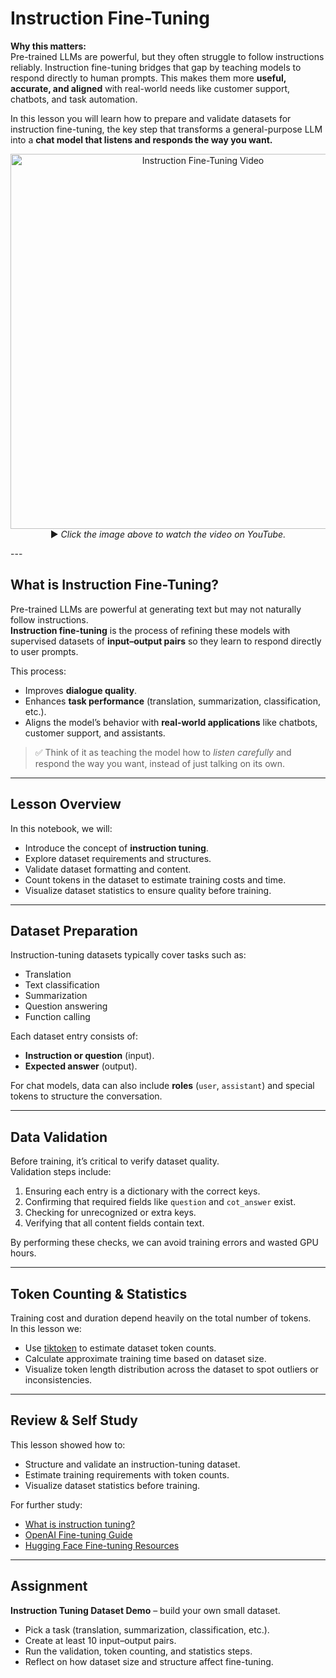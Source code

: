# Instruction Fine-Tuning

**Why this matters:**  
Pre-trained LLMs are powerful, but they often struggle to follow instructions reliably. Instruction fine-tuning bridges that gap by teaching models to respond directly to human prompts. This makes them more **useful, accurate, and aligned** with real-world needs like customer support, chatbots, and task automation.  

In this lesson you will learn how to prepare and validate datasets for instruction fine-tuning, the key step that transforms a general-purpose LLM into a **chat model that listens and responds the way you want.**  


<p align="center">
  <a href="https://youtu.be/8wtCFEkSP80">
    <img src="https://github.com/atp224/aiDAPTIV-Training-Course/blob/86640a25f94fd48581ee9ff78b3aaac3dc37a044/assets/instruction_fine-tuning.png" width="600" alt="Instruction Fine-Tuning Video">
  </a>  
  <br>
  ▶️ <em>Click the image above to watch the video on YouTube.</em>
</p>
---

## What is Instruction Fine-Tuning?

Pre-trained LLMs are powerful at generating text but may not naturally follow instructions.  
**Instruction fine-tuning** is the process of refining these models with supervised datasets of **input–output pairs** so they learn to respond directly to user prompts.  

This process:  
- Improves **dialogue quality**.  
- Enhances **task performance** (translation, summarization, classification, etc.).  
- Aligns the model’s behavior with **real-world applications** like chatbots, customer support, and assistants.  

> ✅ Think of it as teaching the model how to *listen carefully* and respond the way you want, instead of just talking on its own.  

---

## Lesson Overview

In this notebook, we will:  
- Introduce the concept of **instruction tuning**.  
- Explore dataset requirements and structures.  
- Validate dataset formatting and content.  
- Count tokens in the dataset to estimate training costs and time.  
- Visualize dataset statistics to ensure quality before training.  

---

## Dataset Preparation

Instruction-tuning datasets typically cover tasks such as:  
- Translation  
- Text classification  
- Summarization  
- Question answering  
- Function calling  

Each dataset entry consists of:  
- **Instruction or question** (input).  
- **Expected answer** (output).  

For chat models, data can also include **roles** (`user`, `assistant`) and special tokens to structure the conversation.  

---

## Data Validation

Before training, it’s critical to verify dataset quality.  
Validation steps include:  
1. Ensuring each entry is a dictionary with the correct keys.  
2. Confirming that required fields like `question` and `cot_answer` exist.  
3. Checking for unrecognized or extra keys.  
4. Verifying that all content fields contain text.  

By performing these checks, we can avoid training errors and wasted GPU hours.  

---

## Token Counting & Statistics

Training cost and duration depend heavily on the total number of tokens.  
In this lesson we:  
- Use [tiktoken](https://github.com/openai/tiktoken) to estimate dataset token counts.  
- Calculate approximate training time based on dataset size.  
- Visualize token length distribution across the dataset to spot outliers or inconsistencies.  

---

## Review & Self Study

This lesson showed how to:  
- Structure and validate an instruction-tuning dataset.  
- Estimate training requirements with token counts.  
- Visualize dataset statistics before training.  

For further study:  
- [What is instruction tuning?](https://www.ibm.com/think/topics/instruction-tuning)  
- [OpenAI Fine-tuning Guide](https://platform.openai.com/docs/guides/fine-tuning)  
- [Hugging Face Fine-tuning Resources](https://huggingface.co/docs/transformers/training)  

---

## Assignment

**Instruction Tuning Dataset Demo** – build your own small dataset.  
- Pick a task (translation, summarization, classification, etc.).  
- Create at least 10 input–output pairs.  
- Run the validation, token counting, and statistics steps.  
- Reflect on how dataset size and structure affect fine-tuning.  

